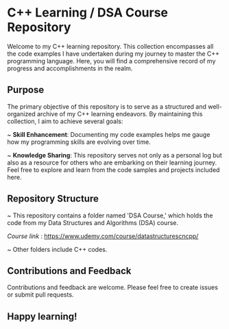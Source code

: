 # C++ Learning / DSA Course Repository
Welcome to my C++ learning repository. This collection encompasses all the code examples I have undertaken during my journey to master the C++ programming language. Here, you will find a comprehensive record of my progress and accomplishments in the realm.

## Purpose

The primary objective of this repository is to serve as a structured and well-organized archive of my C++ learning endeavors. By maintaining this collection, I aim to achieve several goals:

~ **Skill Enhancement**: Documenting my code examples helps me gauge how my programming skills are evolving over time.

~ **Knowledge Sharing**: This repository serves not only as a personal log but also as a resource for others who are embarking on their learning journey. Feel free to explore and learn from the code samples and projects included here.

## Repository Structure

~ This repository contains a folder named 'DSA Course,' which holds the code from my Data Structures and Algorithms (DSA) course.

*Course link* : https://www.udemy.com/course/datastructurescncpp/

~ Other folders include C++ codes.

## Contributions and Feedback

Contributions and feedback are welcome. Please feel free to create issues or submit pull requests.

## Happy learning!



